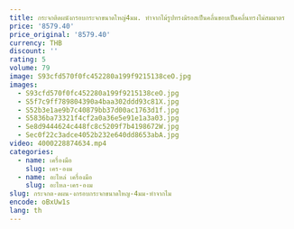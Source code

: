 ```yaml
---
title: กระจกติดผนังกรอบกระจกขนาดใหญ่4มม. ทำจากไม้รูปทรงมิรอสเป็นคลื่นขอบเป็นคลื่นทรงไม่สมมาตร
price: '8579.40'
price_original: '8579.40'
currency: THB
discount: ''
rating: 5
volume: 79
image: S93cfd570f0fc452280a199f9215138ceO.jpg
images:
  - S93cfd570f0fc452280a199f9215138ceO.jpg
  - S5f7c9ff789804390a4baa302ddd93c81X.jpg
  - S52b3e1ae9b7c40879bb37d00ac1763d1f.jpg
  - S5836ba73321f4cf2a0a36e5e91e1a3a03.jpg
  - Se8d9444624c448fc8c5209f7b4198672W.jpg
  - Sec0f22c3adce4052b232e640dd8653abA.jpg
video: 4000228874634.mp4
categories:
  - name: เครื่องมือ
    slug: เคร-องม
  - name: อะไหล่ เครื่องมือ
    slug: อะไหล-เคร-องม
slug: กระจกต-ดผน-งกรอบกระจกขนาดใหญ-4มม-ทำจากไม
encode: oBxUw1s
lang: th
---
```

  